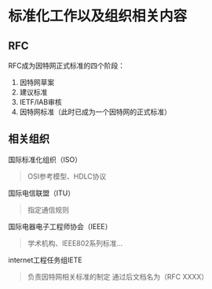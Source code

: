 # 标准化工作以及组织相关内容

## RFC

RFC成为因特网正式标准的四个阶段：

1.  因特网草案 
2.  建议标准
3.  IETF/IAB审核
4.  因特网标准（此时已成为一个因特网的正式标准）



## 相关组织

国际标准化组织（ISO）

>    OSI参考模型、HDLC协议

国际电信联盟（ITU）

>   指定通信规则

国际电器电子工程师协会（IEEE）

>   学术机构、IEEE802系列标准...

internet工程任务组IETE

>   负责因特网相关标准的制定 通过后文档名为（RFC XXXX）